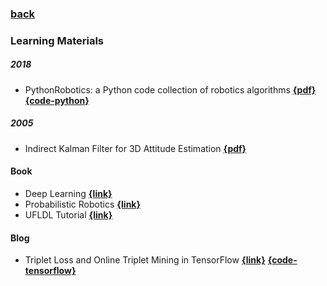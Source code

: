 ### [back](README.md)

### Learning Materials
##### 2018
- PythonRobotics: a Python code collection of robotics algorithms [**{pdf}**](https://arxiv.org/pdf/1808.10703.pdf) [**{code-python}**](https://github.com/AtsushiSakai/PythonRobotics)

##### 2005
- Indirect Kalman Filter for 3D Attitude Estimation [**{pdf}**](http://mars.cs.umn.edu/tr/reports/Trawny05b.pdf)

#### Book
- Deep Learning [**{link}**](https://www.deeplearningbook.org/)
- Probabilistic Robotics [**{link}**](http://www.probabilistic-robotics.org/)
- UFLDL Tutorial [**{link}**](http://deeplearning.stanford.edu/wiki/index.php/UFLDL_Tutorial)

#### Blog
- Triplet Loss and Online Triplet Mining in TensorFlow [**{link}**](https://omoindrot.github.io/triplet-loss) [**{code-tensorflow}**](https://github.com/omoindrot/tensorflow-triplet-loss)